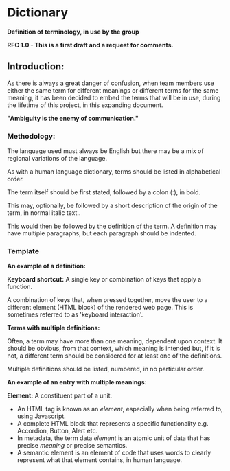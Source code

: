 # Dictionary

**Definition of terminology, in use by the group**

**RFC 1.0 - This is a first draft and a request for comments.**

## Introduction:

As there is always a great danger of confusion, when team members use either the same term for different meanings or different terms for the same meaning, it has been decided to embed the terms that will be in use, during the lifetime of this project, in this expanding document.

**"Ambiguity is the enemy of communication."**

### Methodology:

The language used must always be English but there may be a mix of regional variations of the language.

As with a human language dictionary, terms should be listed in alphabetical order.

The term itself should be first stated, followed by a colon (:), in bold.

This may, optionally, be followed by a short description of the origin of the term, in normal italic text..

This would then be followed by the definition of the term. A definition may have multiple paragraphs, but each paragraph should be indented.

### Template

**An example of a definition:** 

**Keyboard shortcut:** A single key or combination of keys that apply a function.

A combination of keys that, when pressed together, move the user to a different element (HTML block) of the rendered web page. This is sometimes referred to as 'keyboard interaction'.

**Terms with multiple definitions:**

Often, a term may have more than one meaning, dependent upon context. It should be obvious, from that context, which meaning is intended but, if it is not, a different term should be considered for at least one of the definitions.

Multiple definitions should be listed, numbered, in no particular order.

**An example of an entry with multiple meanings:**

**Element:** A constituent part of a unit.

* An HTML tag is known as an _element_, especially when being referred to, using Javascript.
* A complete HTML block that represents a specific functionality e.g. Accordion, Button, Alert etc.
* In metadata, the term data _element_ is an atomic unit of data that has precise _meaning_ or precise semantics.
* A semantic element is an element of code that uses words to clearly represent what that element contains, in human language.
